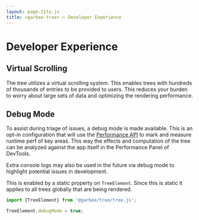 ```yaml
---
layout: page.11ty.js
title: <garbee-tree> ⌲ Developer Experience
---
```


# Developer Experience

## Virtual Scrolling

The tree utilizes a virtual scrolling system. This enables
trees with hundreds of thousands of entries to be provided
to users. This reduces your burden to worry about large
sets of data and optimizing the rendering performance.

## Debug Mode

To assist during triage of issues, a debug mode is made
available. This is an opt-in configuration that will use the
[Performance API](https://developer.mozilla.org/en-US/docs/Web/API/Performance_API)
to mark and measure runtime perf of key areas. This way the
effects and computation of the tree can be analyzed against
the app itself in the Performance Panel of DevTools.

Extra console logs may also be used in the future via
debug mode to highlight potential issues in development.

This is enabled by a static property on `TreeElement`. Since
this is static it applies to all trees globally that are
being rendered.

```javascript
import {TreeElement} from '@garbee/tree/tree.js';

TreeElement.debugMode = true;
```
